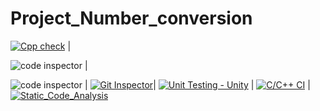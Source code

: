 # Project_Number_conversion
[![Cpp check](https://github.com/Raviteja-Guna/Project_Number_conversion/actions/workflows/cppcheck.yml/badge.svg)](https://github.com/Raviteja-Guna/Project_Number_conversion/actions/workflows/cppcheck.yml) |


![code inspector](https://www.code-inspector.com/project/25216/score/svg) |

![code inspector](https://www.code-inspector.com/project/25216/status/svg) |
[![Git Inspector](https://github.com/Raviteja-Guna/Project_Number_conversion/actions/workflows/GitInspector.yml/badge.svg)](https://github.com/Raviteja-Guna/Project_Number_conversion/actions/workflows/GitInspector.yml)|
[![Unit Testing - Unity](https://github.com/Raviteja-Guna/Project_Number_conversion/actions/workflows/unity.yml/badge.svg)](https://github.com/Raviteja-Guna/Project_Number_conversion/actions/workflows/unity.yml) |
[![C/C++ CI](https://github.com/Raviteja-Guna/Project_Number_conversion/actions/workflows/build.yml/badge.svg)](https://github.com/Raviteja-Guna/Project_Number_conversion/actions/workflows/build.yml) |
[![Static_Code_Analysis](https://github.com/Raviteja-Guna/Project_Number_conversion/actions/workflows/staticCode.yml/badge.svg)](https://github.com/Raviteja-Guna/Project_Number_conversion/actions/workflows/staticCode.yml)
